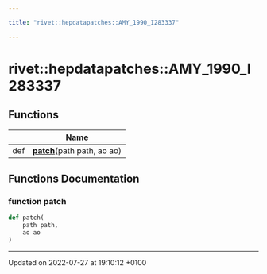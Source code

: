 ```yaml
---

title: "rivet::hepdatapatches::AMY_1990_I283337"

---
```


# rivet::hepdatapatches::AMY_1990_I283337



## Functions

|                | Name           |
| -------------- | -------------- |
| def | **[patch](http://example.org/namespaces/namespacerivet_1_1hepdatapatches_1_1amy__1990__i283337/#function-patch)**(path path, ao ao) |


## Functions Documentation

### function patch

```python
def patch(
    path path,
    ao ao
)
```






-------------------------------

Updated on 2022-07-27 at 19:10:12 +0100